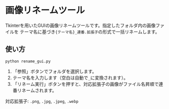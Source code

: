 # 画像リネームツール

Tkinterを用いたGUIの画像リネームツールです。指定したフォルダ内の画像ファイルを
テーマ名に基づき`{テーマ名}_連番.拡張子`の形式で一括リネームします。

## 使い方

```
python rename_gui.py
```

1. 「参照」ボタンでフォルダを選択します。
2. テーマ名を入力します（空白は自動で`_`に変換されます）。
3. 「リネーム実行」ボタンを押すと、対応拡張子の画像がファイル名昇順で連番リネームされます。

対応拡張子: `.png`, `.jpg`, `.jpeg`, `.webp`
